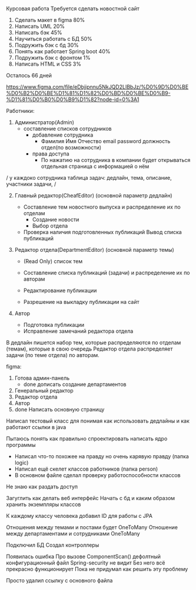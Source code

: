 Курсовая работа
Требуется сделать новостной сайт


1) Сделать макет в figma 80%
2) Написать UML 20%	
3) Написать бэк 45%
4) Научиться работать с БД 50%
5) Подружить бэк с бд 30%
6) Понять как работает Spring boot 40%
7) Подружить бэк с фронтом 1%
8) Написать HTML и CSS 3%


Осталось 66	 дней	


https://www.figma.com/file/eDbjipnnu5NkJQD2LIBbJz/%D0%9D%D0%BE%D0%B2%D0%BE%D1%81%D1%82%D0%BD%D0%BE%D0%B9-%D1%81%D0%B0%D0%B9%D1%82?node-id=0%3A1


Работники:
1) Администратор(Admin)
	* составление списков сотрудников
		* добавление сотрудника
			* Фамилия Имя Отчество email password должность отдел(по возможности)
		* права доступа
			* По нажатию на сотрудника в компании будет открываться отдельная страница с информацией о нём


/ у каждоко сотрудника таблица задач:
	дедлайн,
	тема,
	описание,
	участники задачи,
/ 
	
2) Главный редактор(CheafEditor) (основной параметр дедлайн) 
	* Составление тем новостного выпуска и распределение их по отделам
		* Создание новости
		* Выбор отдела
	* Проверка наличия подготовленных публикаций
		Вывод списка публикаций

3) Редактор отдела(DepartmentEditor) (основной параметр темы) 
	* (Read Only) список тем
	* Составление списка публикаций (задачи) и распределение их по авторам
		
	* Редактирование публикации

	* Разрешение на выкладку публикации на сайт

4) Автор
	* Подготовка публикации
	* Исправление замечаний редактора отдела

В дедлайн пишется набор тем, которые распределяются по отделам (темам), которые в свою очередь Редактор отдела распределяет задачи (по теме отдела) по авторам.

figma: 
1) Готова админ-панель
	* done дописать создание департаментов
2) Генеральный редактор
3) Редактор отдела
4) Автор
5) done Написать основную страницу


Написал тестовый класс для понимая как использовать дедлайны и как работают ссылки в java

Пытаюсь понять как правильно спроектировать написать ядро программы
* Написал что-то похожее на правду но очень карявую правду (папка logic)
* Написал ещё скелет классов работников (папка person)
* В основном файле сделал проверку работоспособности классов

Не знаю как раздать доступ

Загуглить как делать веб интерфейс
Начать с бд и каким образом хранить экземпляры классов


К каждому классу человека добавил ID для работы с JPA

Отношения между темами и постами будет OneToMany
Отношение между департаментами и сотрудниками OneToMany

Подключил БД
Создал контроллеры

Появилась ошибка
Про вызове ComponentScan() дефолтный конфигурационный файл Spring-security не видит
Без него всё прекрасно функционирует
Пока не придумал как решить эту проблему

Просто удалил ссылку с основного файла
